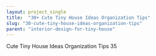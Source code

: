 ```yaml
---
layout: project_single
title:  "30+ Cute Tiny House Ideas Organization Tips"
slug: "30-cute-tiny-house-ideas-organization-tips"
parent: "interior-design-for-tiny-house"
---
```

Cute Tiny House Ideas Organization Tips 35